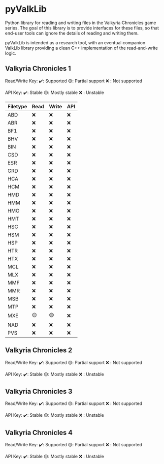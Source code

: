 # pyValkLib
Python library for reading and writing files in the Valkyria Chronicles game series. The goal of this library is to provide interfaces for these files, so that end-user tools can ignore the details of reading and writing them.

pyValkLib is intended as a research tool, with an eventual companion ValkLib library providing a clean C++ implementation of the read-and-write logic.

## Valkyria Chronicles 1
Read/Write Key: ✔️: Supported 🟡: Partial support ❌ : Not supported

API Key: ✔️: Stable 🟡: Mostly stable ❌ : Unstable

| Filetype | Read | Write | API 
| --- | --- | ---| -- |
| ABD | ❌ | ❌ | ❌ | 
| ABR | ❌ | ❌ | ❌ | 
| BF1 | ❌ | ❌ | ❌ | 
| BHV | ❌ | ❌ | ❌ | 
| BIN | ❌ | ❌ | ❌ | 
| CSD | ❌ | ❌ | ❌ | 
| ESR | ❌ | ❌ | ❌ | 
| GRD | ❌ | ❌ | ❌ | 
| HCA | ❌ | ❌ | ❌ | 
| HCM | ❌ | ❌ | ❌ | 
| HMD | ❌ | ❌ | ❌ | 
| HMM | ❌ | ❌ | ❌ | 
| HMO | ❌ | ❌ | ❌ | 
| HMT | ❌ | ❌ | ❌ | 
| HSC | ❌ | ❌ | ❌ | 
| HSM | ❌ | ❌ | ❌ | 
| HSP | ❌ | ❌ | ❌ | 
| HTR | ❌ | ❌ | ❌ | 
| HTX | ❌ | ❌ | ❌ | 
| MCL | ❌ | ❌ | ❌ | 
| MLX | ❌ | ❌ | ❌ | 
| MMF | ❌ | ❌ | ❌ | 
| MMR | ❌ | ❌ | ❌ | 
| MSB | ❌ | ❌ | ❌ | 
| MTP | ❌ | ❌ | ❌ | 
| MXE | 🟡 | 🟡 | ❌ | 
| NAD | ❌ | ❌ | ❌ | 
| PVS | ❌ | ❌ | ❌ | 


## Valkyria Chronicles 2
Read/Write Key: ✔️: Supported 🟡: Partial support ❌ : Not supported

API Key: ✔️: Stable 🟡: Mostly stable ❌ : Unstable

<Filetypes not enumerated>

## Valkyria Chronicles 3
Read/Write Key: ✔️: Supported 🟡: Partial support ❌ : Not supported
 
API Key: ✔️: Stable 🟡: Mostly stable ❌ : Unstable
 
<Filetypes not enumerated>

## Valkyria Chronicles 4
Read/Write Key: ✔️: Supported 🟡: Partial support ❌ : Not supported
 
API Key: ✔️: Stable 🟡: Mostly stable ❌ : Unstable
 
<Filetypes not enumerated>
 
